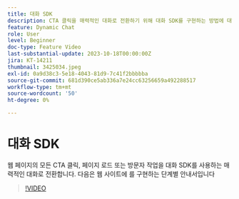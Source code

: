 ```yaml
---
title: 대화 SDK
description: CTA 클릭을 매력적인 대화로 전환하기 위해 대화 SDK를 구현하는 방법에 대해 알아봅니다.
feature: Dynamic Chat
role: User
level: Beginner
doc-type: Feature Video
last-substantial-update: 2023-10-18T00:00:00Z
jira: KT-14211
thumbnail: 3425034.jpeg
exl-id: 0a9d38c3-5e18-4043-81d9-7c41f2bbbbba
source-git-commit: 681d390ce5ab336a7e24cc63256659a492288517
workflow-type: tm+mt
source-wordcount: '50'
ht-degree: 0%

---
```


# 대화 SDK

웹 페이지의 모든 CTA 클릭, 페이지 로드 또는 방문자 작업을 대화 SDK를 사용하는 매력적인 대화로 전환합니다. 다음은 웹 사이트에 를 구현하는 단계별 안내서입니다

>[!VIDEO](https://video.tv.adobe.com/v/3448869/?learn=on&captions=kor)
